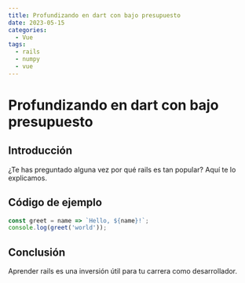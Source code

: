 ```yaml
---
title: Profundizando en dart con bajo presupuesto
date: 2023-05-15
categories:
  - Vue
tags:
  - rails
  - numpy
  - vue
---
```


# Profundizando en dart con bajo presupuesto

## Introducción

¿Te has preguntado alguna vez por qué rails es tan popular? Aquí te lo explicamos.

## Código de ejemplo

```javascript
const greet = name => `Hello, ${name}!`;
console.log(greet('world'));
```

## Conclusión

Aprender rails es una inversión útil para tu carrera como desarrollador.